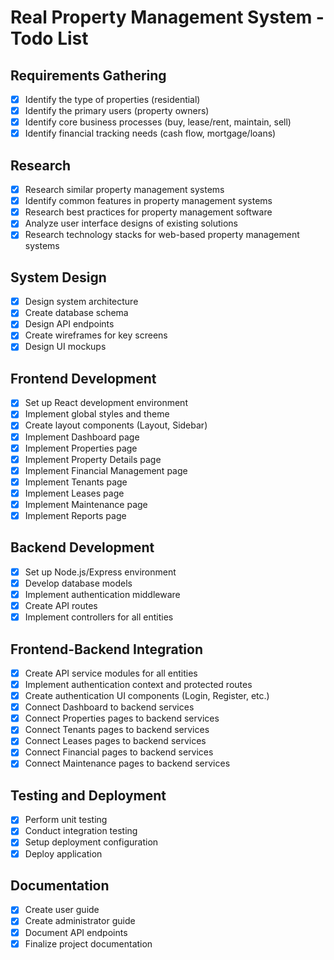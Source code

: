 # Real Property Management System - Todo List

## Requirements Gathering
- [x] Identify the type of properties (residential)
- [x] Identify the primary users (property owners)
- [x] Identify core business processes (buy, lease/rent, maintain, sell)
- [x] Identify financial tracking needs (cash flow, mortgage/loans)

## Research
- [x] Research similar property management systems
- [x] Identify common features in property management systems
- [x] Research best practices for property management software
- [x] Analyze user interface designs of existing solutions
- [x] Research technology stacks for web-based property management systems

## System Design
- [x] Design system architecture
- [x] Create database schema
- [x] Design API endpoints
- [x] Create wireframes for key screens
- [x] Design UI mockups

## Frontend Development
- [x] Set up React development environment
- [x] Implement global styles and theme
- [x] Create layout components (Layout, Sidebar)
- [x] Implement Dashboard page
- [x] Implement Properties page
- [x] Implement Property Details page
- [x] Implement Financial Management page
- [x] Implement Tenants page
- [x] Implement Leases page
- [x] Implement Maintenance page
- [x] Implement Reports page

## Backend Development
- [x] Set up Node.js/Express environment
- [x] Develop database models
- [x] Implement authentication middleware
- [x] Create API routes
- [x] Implement controllers for all entities

## Frontend-Backend Integration
- [x] Create API service modules for all entities
- [x] Implement authentication context and protected routes
- [x] Create authentication UI components (Login, Register, etc.)
- [x] Connect Dashboard to backend services
- [x] Connect Properties pages to backend services
- [x] Connect Tenants pages to backend services
- [x] Connect Leases pages to backend services
- [x] Connect Financial pages to backend services
- [x] Connect Maintenance pages to backend services

## Testing and Deployment
- [x] Perform unit testing
- [x] Conduct integration testing
- [x] Setup deployment configuration
- [x] Deploy application

## Documentation
- [x] Create user guide
- [x] Create administrator guide
- [x] Document API endpoints
- [x] Finalize project documentation

